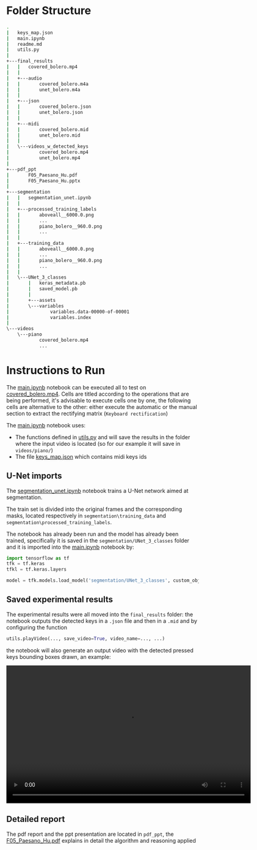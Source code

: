 # Folder Structure
```bash
.
|   keys_map.json
|   main.ipynb
|   readme.md
|   utils.py
|   
+---final_results
|   |   covered_bolero.mp4
|   |   
|   +---audio
|   |       covered_bolero.m4a
|   |       unet_bolero.m4a
|   |       
|   +---json
|   |       covered_bolero.json
|   |       unet_bolero.json
|   |       
|   +---midi
|   |       covered_bolero.mid
|   |       unet_bolero.mid
|   |       
|   \---videos_w_detected_keys
|           covered_bolero.mp4
|           unet_bolero.mp4
|           
+---pdf_ppt
|       F05_Paesano_Hu.pdf
|       F05_Paesano_Hu.pptx
|       
+---segmentation
|   |   segmentation_unet.ipynb
|   |   
|   +---processed_training_labels
|   |       aboveall__6000.0.png
|   |       ...
|   |       piano_bolero__960.0.png
|   |       ...
|   |       
|   +---training_data
|   |       aboveall__6000.0.png
|   |       ...
|   |       piano_bolero__960.0.png
|   |       ...
|   |       
|   \---UNet_3_classes
|       |   keras_metadata.pb
|       |   saved_model.pb
|       |   
|       +---assets
|       \---variables
|               variables.data-00000-of-00001
|               variables.index
|               
\---videos
    \---piano
            covered_bolero.mp4
            ...            
```

# Instructions to Run

The [main.ipynb](main.ipynb) notebook can be executed all to test on [covered_bolero.mp4](videos/piano/covered_bolero.mp4). Cells are titled according to the operations that are being performed, it's advisable to execute cells one by one, the following cells are alternative to the other: either execute the automatic or the manual section to extract the rectifying matrix (`Keyboard rectification`)

The [main.ipynb](main.ipynb) notebook uses:
- The functions defined in [utils.py](utils.py) and will save the results in the folder where the input video is located (so for our example it will save in `videos/piano/`)
- The file [keys_map.json](keys_map.json) which contains midi keys ids

## U-Net imports
The [segmentation_unet.ipynb](segmentation/segmentation_unet.ipynb) notebook trains a U-Net network aimed at segmentation.

The train set is divided into the original frames and the corresponding masks, located respectively in `segmentation\training_data`  and `segmentation\processed_training_labels`.

The notebook has already been run and the model has already been trained, specifically it is saved in the `segmentation/UNet_3_classes` folder and it is imported into the [main.ipynb](main.ipynb) notebook by:
```python
import tensorflow as tf
tfk = tf.keras
tfkl = tf.keras.layers

model = tfk.models.load_model('segmentation/UNet_3_classes', custom_objects={'UpdatedMeanIoU': tf.keras.metrics.MeanIoU})
```

## Saved experimental results
The experimental results were all moved into the `final_results` folder: the notebook outputs the detected keys in a `.json` file and then in a `.mid` and by configuring the function 
```python
utils.playVideo(..., save_video=True, video_name=..., ...)
```
the notebook will also generate an output video with the detected pressed keys bounding boxes drawn, an example:

<div style="text-align: center;">
	<video width="640" height="360" controls>
		<source src="final_results/covered_bolero.mp4" type="video/mp4">
	</video>
</div>

## Detailed report
The pdf report and the ppt presentation are located in `pdf_ppt`, the [F05_Paesano_Hu.pdf](pdf_ppt/F05_Paesano_Hu.pdf) explains in detail the algorithm and reasoning applied

